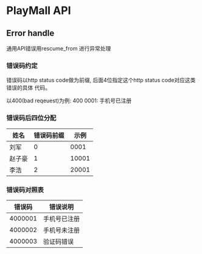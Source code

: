 # PlayMall API

## Error handle
通用API错误用rescume_from 进行异常处理

### 错误码约定
错误码以http status code做为前缀, 后面4位指定这个http status code对应这类错误的具体
代码。

以400(bad reqeuest)为例:
400 0001: 手机号已注册

### 错误码后四位分配
|姓名|错误码前缀|示例|
|---|---|---|
|刘军|0|0001|
|赵子豪|1|10001|
|李浩|2|20001|

### 错误码对照表
|错误码|错误说明|
|---|---|
|4000001|手机号已注册|
|4000002|手机号未注册|
|4000003|验证码错误|
